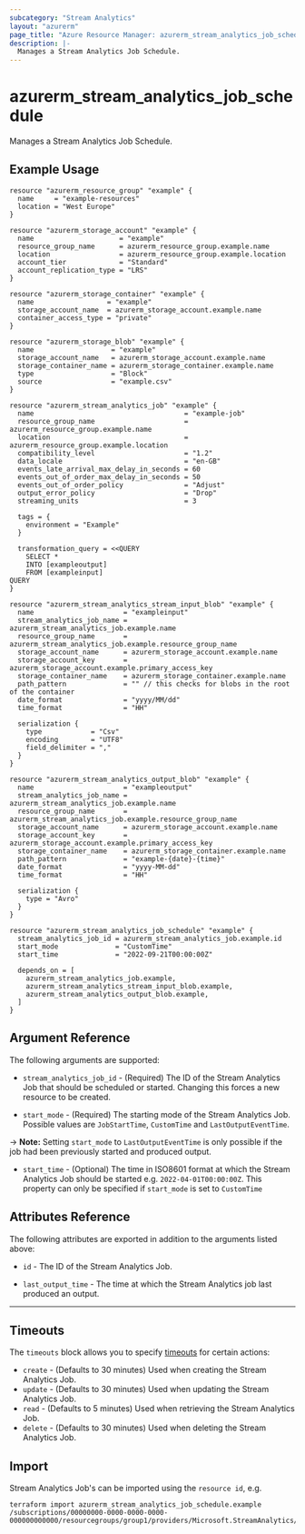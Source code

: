 ```yaml
---
subcategory: "Stream Analytics"
layout: "azurerm"
page_title: "Azure Resource Manager: azurerm_stream_analytics_job_schedule"
description: |-
  Manages a Stream Analytics Job Schedule.
---
```


# azurerm_stream_analytics_job_schedule

Manages a Stream Analytics Job Schedule.

## Example Usage

```hcl
resource "azurerm_resource_group" "example" {
  name     = "example-resources"
  location = "West Europe"
}

resource "azurerm_storage_account" "example" {
  name                     = "example"
  resource_group_name      = azurerm_resource_group.example.name
  location                 = azurerm_resource_group.example.location
  account_tier             = "Standard"
  account_replication_type = "LRS"
}

resource "azurerm_storage_container" "example" {
  name                  = "example"
  storage_account_name  = azurerm_storage_account.example.name
  container_access_type = "private"
}

resource "azurerm_storage_blob" "example" {
  name                   = "example"
  storage_account_name   = azurerm_storage_account.example.name
  storage_container_name = azurerm_storage_container.example.name
  type                   = "Block"
  source                 = "example.csv"
}

resource "azurerm_stream_analytics_job" "example" {
  name                                     = "example-job"
  resource_group_name                      = azurerm_resource_group.example.name
  location                                 = azurerm_resource_group.example.location
  compatibility_level                      = "1.2"
  data_locale                              = "en-GB"
  events_late_arrival_max_delay_in_seconds = 60
  events_out_of_order_max_delay_in_seconds = 50
  events_out_of_order_policy               = "Adjust"
  output_error_policy                      = "Drop"
  streaming_units                          = 3

  tags = {
    environment = "Example"
  }

  transformation_query = <<QUERY
    SELECT *
    INTO [exampleoutput]
    FROM [exampleinput]
QUERY
}

resource "azurerm_stream_analytics_stream_input_blob" "example" {
  name                      = "exampleinput"
  stream_analytics_job_name = azurerm_stream_analytics_job.example.name
  resource_group_name       = azurerm_stream_analytics_job.example.resource_group_name
  storage_account_name      = azurerm_storage_account.example.name
  storage_account_key       = azurerm_storage_account.example.primary_access_key
  storage_container_name    = azurerm_storage_container.example.name
  path_pattern              = "" // this checks for blobs in the root of the container
  date_format               = "yyyy/MM/dd"
  time_format               = "HH"

  serialization {
    type            = "Csv"
    encoding        = "UTF8"
    field_delimiter = ","
  }
}

resource "azurerm_stream_analytics_output_blob" "example" {
  name                      = "exampleoutput"
  stream_analytics_job_name = azurerm_stream_analytics_job.example.name
  resource_group_name       = azurerm_stream_analytics_job.example.resource_group_name
  storage_account_name      = azurerm_storage_account.example.name
  storage_account_key       = azurerm_storage_account.example.primary_access_key
  storage_container_name    = azurerm_storage_container.example.name
  path_pattern              = "example-{date}-{time}"
  date_format               = "yyyy-MM-dd"
  time_format               = "HH"

  serialization {
    type = "Avro"
  }
}

resource "azurerm_stream_analytics_job_schedule" "example" {
  stream_analytics_job_id = azurerm_stream_analytics_job.example.id
  start_mode              = "CustomTime"
  start_time              = "2022-09-21T00:00:00Z"

  depends_on = [
    azurerm_stream_analytics_job.example,
    azurerm_stream_analytics_stream_input_blob.example,
    azurerm_stream_analytics_output_blob.example,
  ]
}
```

## Argument Reference

The following arguments are supported:

* `stream_analytics_job_id` - (Required) The ID of the Stream Analytics Job that should be scheduled or started. Changing this forces a new resource to be created.

* `start_mode` - (Required) The starting mode of the Stream Analytics Job. Possible values are `JobStartTime`, `CustomTime` and `LastOutputEventTime`.

-> **Note:** Setting `start_mode` to `LastOutputEventTime` is only possible if the job had been previously started and produced output.

* `start_time` - (Optional) The time in ISO8601 format at which the Stream Analytics Job should be started e.g. `2022-04-01T00:00:00Z`. This property can only be specified if `start_mode` is set to `CustomTime`

## Attributes Reference

The following attributes are exported in addition to the arguments listed above:

* `id` - The ID of the Stream Analytics Job.

* `last_output_time` - The time at which the Stream Analytics job last produced an output.

---

## Timeouts

The `timeouts` block allows you to specify [timeouts](https://www.terraform.io/language/resources/syntax#operation-timeouts) for certain actions:

* `create` - (Defaults to 30 minutes) Used when creating the Stream Analytics Job.
* `update` - (Defaults to 30 minutes) Used when updating the Stream Analytics Job.
* `read` - (Defaults to 5 minutes) Used when retrieving the Stream Analytics Job.
* `delete` - (Defaults to 30 minutes) Used when deleting the Stream Analytics Job.

## Import

Stream Analytics Job's can be imported using the `resource id`, e.g.

```shell
terraform import azurerm_stream_analytics_job_schedule.example /subscriptions/00000000-0000-0000-0000-000000000000/resourcegroups/group1/providers/Microsoft.StreamAnalytics/streamingjobs/job1/schedule/default
```
